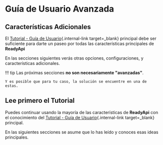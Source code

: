 # Guía de Usuario Avanzada

## Características Adicionales

El [Tutorial - Guía de Usuario](../tutorial/){.internal-link target=_blank} principal debe ser suficiente para darte un paseo por todas las características principales de **ReadyApi**

En las secciones siguientes verás otras opciones, configuraciones, y características adicionales.

!!! tip
    Las próximas secciones **no son necesariamente "avanzadas"**.

    Y es posible que para tu caso, la solución se encuentre en una de estas.

## Lee primero el Tutorial

Puedes continuar usando la mayoría de las características de **ReadyApi** con el conocimiento del [Tutorial - Guía de Usuario](../tutorial/){.internal-link target=_blank} principal.

En las siguientes secciones se asume que lo has leído y conoces esas ideas principales.
